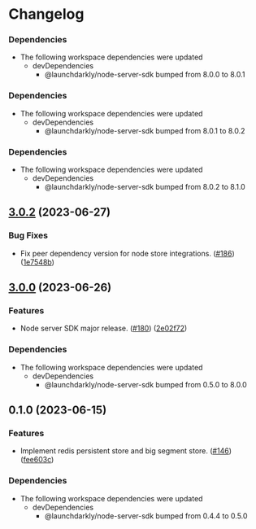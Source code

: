 # Changelog

### Dependencies

- The following workspace dependencies were updated
  - devDependencies
    - @launchdarkly/node-server-sdk bumped from 8.0.0 to 8.0.1

### Dependencies

- The following workspace dependencies were updated
  - devDependencies
    - @launchdarkly/node-server-sdk bumped from 8.0.1 to 8.0.2

### Dependencies

- The following workspace dependencies were updated
  - devDependencies
    - @launchdarkly/node-server-sdk bumped from 8.0.2 to 8.1.0

## [3.0.2](https://github.com/launchdarkly/js-core/compare/node-server-sdk-redis-v3.0.1...node-server-sdk-redis-v3.0.2) (2023-06-27)

### Bug Fixes

- Fix peer dependency version for node store integrations. ([#186](https://github.com/launchdarkly/js-core/issues/186)) ([1e7548b](https://github.com/launchdarkly/js-core/commit/1e7548b01da4937a72b3d40264ab0238fd835b8b))

## [3.0.0](https://github.com/launchdarkly/js-core/compare/node-server-sdk-redis-v0.1.0...node-server-sdk-redis-v3.0.0) (2023-06-26)

### Features

- Node server SDK major release. ([#180](https://github.com/launchdarkly/js-core/issues/180)) ([2e02f72](https://github.com/launchdarkly/js-core/commit/2e02f72ec43e86fb203d32742b78a8e4a905a114))

### Dependencies

- The following workspace dependencies were updated
  - devDependencies
    - @launchdarkly/node-server-sdk bumped from 0.5.0 to 8.0.0

## 0.1.0 (2023-06-15)

### Features

- Implement redis persistent store and big segment store. ([#146](https://github.com/launchdarkly/js-core/issues/146)) ([fee603c](https://github.com/launchdarkly/js-core/commit/fee603c615d6d17dc7c3248f5ef25a99539d3221))

### Dependencies

- The following workspace dependencies were updated
  - devDependencies
    - @launchdarkly/node-server-sdk bumped from 0.4.4 to 0.5.0
